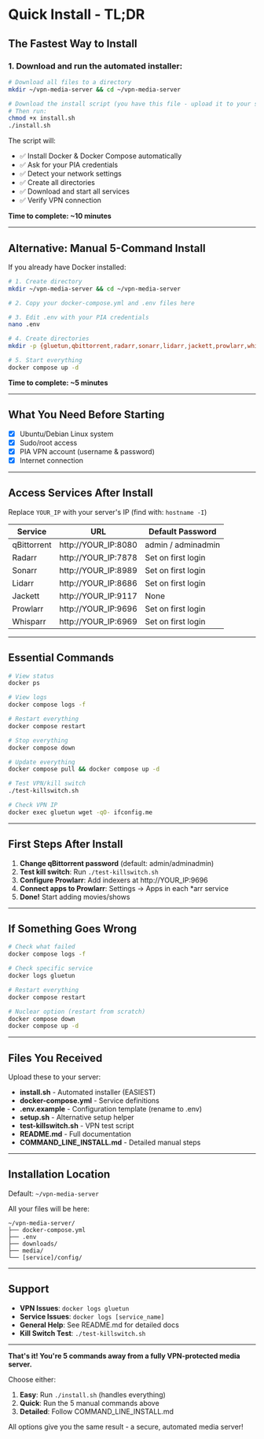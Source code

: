 # Quick Install - TL;DR

## The Fastest Way to Install

### 1. Download and run the automated installer:

```bash
# Download all files to a directory
mkdir ~/vpn-media-server && cd ~/vpn-media-server

# Download the install script (you have this file - upload it to your server)
# Then run:
chmod +x install.sh
./install.sh
```

The script will:
- ✅ Install Docker & Docker Compose automatically
- ✅ Ask for your PIA credentials
- ✅ Detect your network settings
- ✅ Create all directories
- ✅ Download and start all services
- ✅ Verify VPN connection

**Time to complete: ~10 minutes**

---

## Alternative: Manual 5-Command Install

If you already have Docker installed:

```bash
# 1. Create directory
mkdir ~/vpn-media-server && cd ~/vpn-media-server

# 2. Copy your docker-compose.yml and .env files here

# 3. Edit .env with your PIA credentials
nano .env

# 4. Create directories
mkdir -p {gluetun,qbittorrent,radarr,sonarr,lidarr,jackett,prowlarr,whisparr}/config downloads media/{movies,tv,music,adult}

# 5. Start everything
docker compose up -d
```

**Time to complete: ~5 minutes**

---

## What You Need Before Starting

- [x] Ubuntu/Debian Linux system
- [x] Sudo/root access
- [x] PIA VPN account (username & password)
- [x] Internet connection

---

## Access Services After Install

Replace `YOUR_IP` with your server's IP (find with: `hostname -I`)

| Service | URL | Default Password |
|---------|-----|------------------|
| qBittorrent | http://YOUR_IP:8080 | admin / adminadmin |
| Radarr | http://YOUR_IP:7878 | Set on first login |
| Sonarr | http://YOUR_IP:8989 | Set on first login |
| Lidarr | http://YOUR_IP:8686 | Set on first login |
| Jackett | http://YOUR_IP:9117 | None |
| Prowlarr | http://YOUR_IP:9696 | Set on first login |
| Whisparr | http://YOUR_IP:6969 | Set on first login |

---

## Essential Commands

```bash
# View status
docker ps

# View logs
docker compose logs -f

# Restart everything
docker compose restart

# Stop everything
docker compose down

# Update everything
docker compose pull && docker compose up -d

# Test VPN/kill switch
./test-killswitch.sh

# Check VPN IP
docker exec gluetun wget -qO- ifconfig.me
```

---

## First Steps After Install

1. **Change qBittorrent password** (default: admin/adminadmin)
2. **Test kill switch**: Run `./test-killswitch.sh`
3. **Configure Prowlarr**: Add indexers at http://YOUR_IP:9696
4. **Connect apps to Prowlarr**: Settings → Apps in each *arr service
5. **Done!** Start adding movies/shows

---

## If Something Goes Wrong

```bash
# Check what failed
docker compose logs -f

# Check specific service
docker logs gluetun

# Restart everything
docker compose restart

# Nuclear option (restart from scratch)
docker compose down
docker compose up -d
```

---

## Files You Received

Upload these to your server:

- **install.sh** - Automated installer (EASIEST)
- **docker-compose.yml** - Service definitions
- **.env.example** - Configuration template (rename to .env)
- **setup.sh** - Alternative setup helper
- **test-killswitch.sh** - VPN test script
- **README.md** - Full documentation
- **COMMAND_LINE_INSTALL.md** - Detailed manual steps

---

## Installation Location

Default: `~/vpn-media-server`

All your files will be here:
```
~/vpn-media-server/
├── docker-compose.yml
├── .env
├── downloads/
├── media/
└── [service]/config/
```

---

## Support

- **VPN Issues**: `docker logs gluetun`
- **Service Issues**: `docker logs [service_name]`
- **General Help**: See README.md for detailed docs
- **Kill Switch Test**: `./test-killswitch.sh`

---

**That's it! You're 5 commands away from a fully VPN-protected media server.**

Choose either:
1. **Easy**: Run `./install.sh` (handles everything)
2. **Quick**: Run the 5 manual commands above
3. **Detailed**: Follow COMMAND_LINE_INSTALL.md

All options give you the same result - a secure, automated media server!
